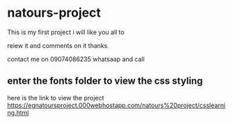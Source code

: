 # natours-project

This is my first project i will like you all to 

reiew it and comments on it thanks

contact me on 09074086235 whatsaap and call

## enter the fonts folder to view the css styling

here is the link to view the project https://egnatoursproject.000webhostapp.com/natours%20project/csslearning.html




